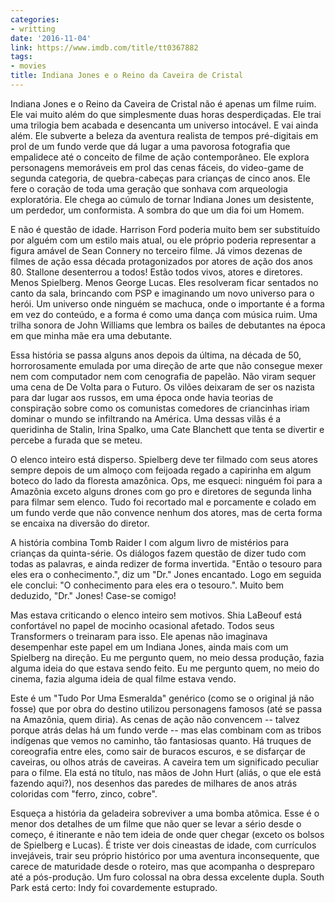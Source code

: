 ```yaml
---
categories:
- writting
date: '2016-11-04'
link: https://www.imdb.com/title/tt0367882
tags:
- movies
title: Indiana Jones e o Reino da Caveira de Cristal
---
```


Indiana Jones e o Reino da Caveira de Cristal não é apenas um filme ruim. Ele vai muito além do que simplesmente duas horas desperdiçadas. Ele trai uma trilogia bem acabada e desencanta um universo intocável. E vai ainda além. Ele subverte a beleza da aventura realista de tempos pré-digitais em prol de um fundo verde que dá lugar a uma pavorosa fotografia que empalidece até o conceito de filme de ação contemporâneo. Ele explora personagens memoráveis em prol das cenas fáceis, do video-game de segunda categoria, de quebra-cabeças para crianças de cinco anos. Ele fere o coração de toda uma geração que sonhava com arqueologia exploratória. Ele chega ao cúmulo de tornar Indiana Jones um desistente, um perdedor, um conformista. A sombra do que um dia foi um Homem.

E não é questão de idade. Harrison Ford poderia muito bem ser substituído por alguém com um estilo mais atual, ou ele próprio poderia representar a figura amável de Sean Connery no terceiro filme. Já vimos dezenas de filmes de ação essa década protagonizados por atores de ação dos anos 80. Stallone desenterrou a todos! Estão todos vivos, atores e diretores. Menos Spielberg. Menos George Lucas. Eles resolveram ficar sentados no canto da sala, brincando com PSP e imaginando um novo universo para o herói. Um universo onde ninguém se machuca, onde o importante é a forma em vez do conteúdo, e a forma é como uma dança com música ruim. Uma trilha sonora de John Williams que lembra os bailes de debutantes na época em que minha mãe era uma debutante.

Essa história se passa alguns anos depois da última, na década de 50, horrorosamente emulada por uma direção de arte que não consegue mexer nem com computador nem com cenografia de papelão. Não viram sequer uma cena de De Volta para o Futuro. Os vilões deixaram de ser os nazista para dar lugar aos russos, em uma época onde havia teorias de conspiração sobre como os comunistas comedores de criancinhas iriam dominar o mundo se infiltrando na América. Uma dessas vilãs é a queridinha de Stalin, Irina Spalko, uma Cate Blanchett que tenta se divertir e percebe a furada que se meteu.

O elenco inteiro está disperso. Spielberg deve ter filmado com seus atores sempre depois de um almoço com feijoada regado a capirinha em algum boteco do lado da floresta amazônica. Ops, me esqueci: ninguém foi para a Amazônia exceto alguns drones com go pro e diretores de segunda linha para filmar sem elenco. Tudo foi recortado mal e porcamente e colado em um fundo verde que não convence nenhum dos atores, mas de certa forma se encaixa na diversão do diretor.

A história combina Tomb Raider I com algum livro de mistérios para crianças da quinta-série. Os diálogos fazem questão de dizer tudo com todas as palavras, e ainda redizer de forma invertida. "Então o tesouro para eles era o conhecimento.", diz um "Dr." Jones encantado. Logo em seguida ele conclui: "O conhecimento para eles era o tesouro.". Muito bem deduzido, "Dr." Jones! Case-se comigo!

Mas estava criticando o elenco inteiro sem motivos. Shia LaBeouf está confortável no papel de mocinho ocasional afetado. Todos seus Transformers o treinaram para isso. Ele apenas não imaginava desempenhar este papel em um Indiana Jones, ainda mais com um Spielberg na direção. Eu me pergunto quem, no meio dessa produção, fazia alguma ideia do que estava sendo feito. Eu me pergunto quem, no meio do cinema, fazia alguma ideia de qual filme estava vendo.

Este é um "Tudo Por Uma Esmeralda" genérico (como se o original já não fosse) que por obra do destino utilizou personagens famosos (até se passa na Amazônia, quem diria). As cenas de ação não convencem -- talvez porque atrás delas há um fundo verde -- mas elas combinam com as tribos indígenas que vemos no caminho, tão fantasiosas quanto. Há truques de coreografia entre eles, como sair de buracos escuros, e se disfarçar de caveiras, ou olhos atrás de caveiras. A caveira tem um significado peculiar para o filme. Ela está no título, nas mãos de John Hurt (aliás, o que ele está fazendo aqui?), nos desenhos das paredes de milhares de anos atrás coloridas com "ferro, zinco, cobre".

Esqueça a história da geladeira sobreviver a uma bomba atômica. Esse é o menor dos detalhes de um filme que não quer se levar a sério desde o começo, é itinerante e não tem ideia de onde quer chegar (exceto os bolsos de Spielberg e Lucas). É triste ver dois cineastas de idade, com currículos invejáveis, trair seu próprio histórico por uma aventura inconsequente, que carece de maturidade desde o roteiro, mas que acompanha o despreparo até a pós-produção. Um furo colossal na obra dessa excelente dupla. South Park está certo: Indy foi covardemente estuprado.